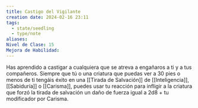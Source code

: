 ```yaml
---
title: Castigo del Vigilante
creation date: 2024-02-16 23:11
tags:
  - state/seedling
  - type/note
aliases: 
Nivel de Clase: 15
Mejora de Habilidad:
---
```

Has aprendido a castigar a cualquiera que se atreva a engañaros a ti y a tus compañeros. Siempre
que tú o una criatura que puedas ver a 30 pies o menos de ti tengáis éxito en una [[Tirada de Salvación]] de [[Inteligencia]], [[Sabiduría]] o [[Carisma]], puedes usar tu reacción para infligir a la criatura que forzó la tirada de salvación un daño de fuerza igual a 2d8 + tu modificador por Carisma.

